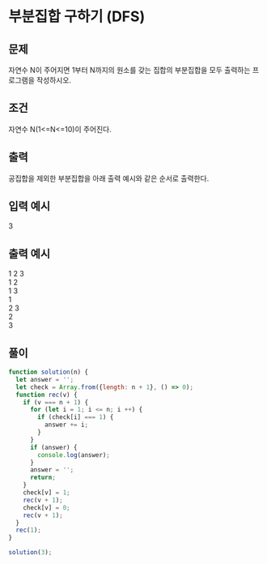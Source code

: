 # 부분집합 구하기 (DFS)

## 문제

자연수 N이 주어지면 1부터 N까지의 원소를 갖는 집합의 부분집합을 모두 출력하는 프로그램을 작성하시오.

## 조건

자연수 N(1<=N<=10)이 주어진다.

## 출력

공집합을 제외한 부분집합을 아래 출력 예시와 같은 순서로 출력한다.


## 입력 예시

3


## 출력 예시

1 2 3<br>
1 2<br>
1 3<br>
1<br>
2 3<br>
2<br>
3<br>

## 풀이

```js
function solution(n) {
  let answer = '';
  let check = Array.from({length: n + 1}, () => 0);
  function rec(v) {
    if (v === n + 1) {
      for (let i = 1; i <= n; i ++) {
        if (check[i] === 1) {
          answer += i;
        }
      }
      if (answer) {
        console.log(answer);
      }
      answer = '';
      return;
    }
    check[v] = 1;
    rec(v + 1);
    check[v] = 0;
    rec(v + 1);
  }
  rec(1);
}

solution(3);
```
